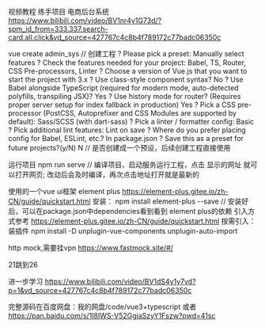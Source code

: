 ﻿
视频教程 练手项目
电商后台系统
https://www.bilibili.com/video/BV1nr4y1G73d/?spm_id_from=333.337.search-card.all.click&vd_source=427767c4c8b4f789172c77badc06350c

vue create admin_sys // 创建工程
    ? Please pick a preset: Manually select features
    ? Check the features needed for your project: Babel, TS, Router, CSS Pre-processors, Linter
    ? Choose a version of Vue.js that you want to start the project with 3.x
    ? Use class-style component syntax? No
    ? Use Babel alongside TypeScript (required for modern mode, auto-detected polyfills, transpiling JSX)? Yes
    ? Use history mode for router? (Requires proper server setup for index fallback in production) Yes
    ? Pick a CSS pre-processor (PostCSS, Autoprefixer and CSS Modules are supported by default): Sass/SCSS (with dart-sass)
    ? Pick a linter / formatter config: Basic
    ? Pick additional lint features: Lint on save
    ? Where do you prefer placing config for Babel, ESLint, etc.? In package.json
    ? Save this as a preset for future projects?(y/N) N  // 是否创建成一个预设，后续创建工程直接使用
     
      
 运行项目
 npm run serve  // 编译项目、启动服务运行工程，点击 显示的网址 就可以打开网页; 改动后会及时编译，再次点击地址打开就是最新的
 
 使用的一个vue ui框架
 element plus
 https://element-plus.gitee.io/zh-CN/guide/quickstart.html
 安装：
    npm install element-plus --save   // 安装好后，可以在package.json中dependencies看到看到 element plus的依赖
 引入方式参考 https://element-plus.gitee.io/zh-CN/guide/quickstart.html
 按需引入：装插件 npm install -D unplugin-vue-components unplugin-auto-import
 
 http mock,需要挂vpn
 https://www.fastmock.site/#/
 
 21跳到26
 
 
 进一步学习
 https://www.bilibili.com/video/BV1dS4y1y7vd?p=1&vd_source=427767c4c8b4f789172c77badc06350c

 完整源码在百度网盘：我的网盘/code/vue3+typescript 或者 https://pan.baidu.com/s/1I8IWS-V52GgiaSzyY1Fszw?pwd=41sc
 
 
